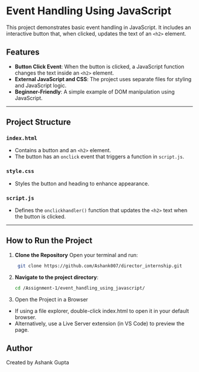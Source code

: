 # Event Handling Using JavaScript

This project demonstrates basic event handling in JavaScript. It includes an interactive button that, when clicked, updates the text of an `<h2>` element.

## Features

- **Button Click Event**: When the button is clicked, a JavaScript function changes the text inside an `<h2>` element.
- **External JavaScript and CSS**: The project uses separate files for styling and JavaScript logic.
- **Beginner-Friendly**: A simple example of DOM manipulation using JavaScript.

---

##  Project Structure

###  `index.html`
- Contains a button and an `<h2>` element.
- The button has an `onclick` event that triggers a function in `script.js`.

### `style.css`
- Styles the button and heading to enhance appearance.

### `script.js`
- Defines the `onclickhandler()` function that updates the `<h2>` text when the button is clicked.

---

## How to Run the Project

1. **Clone the Repository**
   Open your terminal and run:
   ```sh
    git clone https://github.com/Ashank007/director_internship.git

   ```
2. **Navigate to the project directory**:
    ```sh
    cd /Assignment-1/event_handling_using_javascript/
    ```
3. Open the Project in a Browser

- If using a file explorer, double-click index.html to open it in your default browser.
- Alternatively, use a Live Server extension (in VS Code) to preview the page.

## Author
Created by Ashank Gupta